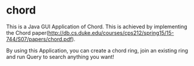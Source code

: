 # chord
This is a Java GUI Application of Chord. This is achieved by implementing the Chord paper(http://db.cs.duke.edu/courses/cps212/spring15/15-744/S07/papers/chord.pdf).

By using this Application, you can create a chord ring, join an existing ring and run Query to  search anything you want!
